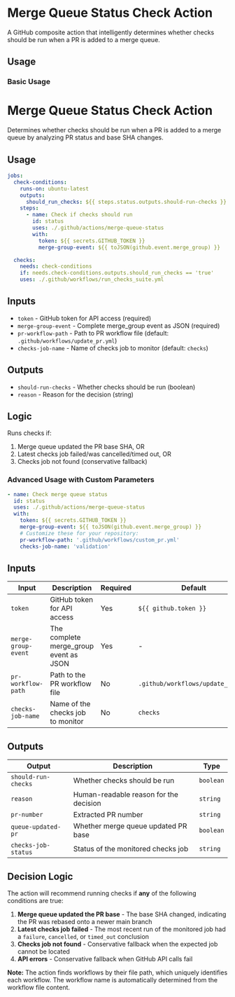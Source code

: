 # Merge Queue Status Check Action

A GitHub composite action that intelligently determines whether checks should be run when a PR is added to a merge queue.

## Usage

### Basic Usage

# Merge Queue Status Check Action

Determines whether checks should be run when a PR is added to a merge queue by analyzing PR status and base SHA changes.

## Usage

```yaml
jobs:
  check-conditions:
    runs-on: ubuntu-latest
    outputs:
      should_run_checks: ${{ steps.status.outputs.should-run-checks }}
    steps:
      - name: Check if checks should run
        id: status
        uses: ./.github/actions/merge-queue-status
        with:
          token: ${{ secrets.GITHUB_TOKEN }}
          merge-group-event: ${{ toJSON(github.event.merge_group) }}

  checks:
    needs: check-conditions
    if: needs.check-conditions.outputs.should_run_checks == 'true'
    uses: ./.github/workflows/run_checks_suite.yml
```

## Inputs

- `token` - GitHub token for API access (required)
- `merge-group-event` - Complete merge_group event as JSON (required)
- `pr-workflow-path` - Path to PR workflow file (default: `.github/workflows/update_pr.yml`)
- `checks-job-name` - Name of checks job to monitor (default: `checks`)

## Outputs

- `should-run-checks` - Whether checks should be run (boolean)
- `reason` - Reason for the decision (string)

## Logic

Runs checks if:
1. Merge queue updated the PR base SHA, OR
2. Latest checks job failed/was cancelled/timed out, OR
3. Checks job not found (conservative fallback)

### Advanced Usage with Custom Parameters

```yaml
- name: Check merge queue status
  id: status
  uses: ./.github/actions/merge-queue-status
  with:
    token: ${{ secrets.GITHUB_TOKEN }}
    merge-group-event: ${{ toJSON(github.event.merge_group) }}
    # Customize these for your repository:
    pr-workflow-path: '.github/workflows/custom_pr.yml'
    checks-job-name: 'validation'
```

## Inputs

| Input | Description | Required | Default |
|-------|-------------|----------|---------|
| `token` | GitHub token for API access | Yes | `${{ github.token }}` |
| `merge-group-event` | The complete merge_group event as JSON | Yes | - |
| `pr-workflow-path` | Path to the PR workflow file | No | `.github/workflows/update_pr.yml` |
| `checks-job-name` | Name of the checks job to monitor | No | `checks` |

## Outputs

| Output | Description | Type |
|--------|-------------|------|
| `should-run-checks` | Whether checks should be run | `boolean` |
| `reason` | Human-readable reason for the decision | `string` |
| `pr-number` | Extracted PR number | `string` |
| `queue-updated-pr` | Whether merge queue updated PR base | `boolean` |
| `checks-job-status` | Status of the monitored checks job | `string` |

## Decision Logic

The action will recommend running checks if **any** of the following conditions are true:

1. **Merge queue updated the PR base** - The base SHA changed, indicating the PR was rebased onto a newer main branch
2. **Latest checks job failed** - The most recent run of the monitored job had a `failure`, `cancelled`, or `timed_out` conclusion
3. **Checks job not found** - Conservative fallback when the expected job cannot be located
4. **API errors** - Conservative fallback when GitHub API calls fail

**Note:** The action finds workflows by their file path, which uniquely identifies each workflow. The workflow name is automatically determined from the workflow file content.
